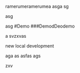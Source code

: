 ramerumeramerumea
asga
sg


asg


asg
#Demo
###DemodDeodemo

a
svzxvas


new local development

aga
as
asfas
ags


zxv